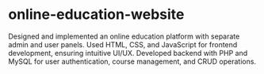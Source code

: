 # online-education-website
Designed and implemented an online education platform with separate admin and user panels. Used HTML, CSS, and JavaScript for frontend development, ensuring intuitive UI/UX. Developed backend with PHP and MySQL for user authentication, course management, and CRUD operations.

